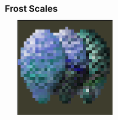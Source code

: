# Frost Scales

<figure><img src="../../../.gitbook/assets/image (51).png" alt=""><figcaption></figcaption></figure>
